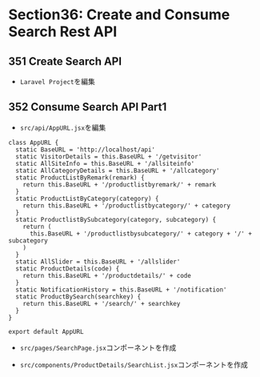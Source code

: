 # Section36: Create and Consume Search Rest API

## 351 Create Search API

+ `Laravel Project`を編集<br>

## 352 Consume Search API Part1

+ `src/api/AppURL.jsx`を編集<br>

```
class AppURL {
  static BaseURL = 'http://localhost/api'
  static VisitorDetails = this.BaseURL + '/getvisitor'
  static AllSiteInfo = this.BaseURL + '/allsiteinfo'
  static AllCategoryDetails = this.BaseURL + '/allcategory'
  static ProductListByRemark(remark) {
    return this.BaseURL + '/productlistbyremark/' + remark
  }
  static ProductListByCategory(category) {
    return this.BaseURL + '/productlistbycategory/' + category
  }
  static ProductlistBySubcategory(category, subcategory) {
    return (
      this.BaseURL + '/productlistbysubcategory/' + category + '/' + subcategory
    )
  }
  static AllSlider = this.BaseURL + '/allslider'
  static ProductDetails(code) {
    return this.BaseURL + '/productdetails/' + code
  }
  static NotificationHistory = this.BaseURL + '/notification'
  static ProductBySearch(searchkey) {
    return this.BaseURL + '/search/' + searchkey
  }
}

export default AppURL
```

+ `src/pages/SearchPage.jsx`コンポーネントを作成<br>

+ `src/components/ProductDetails/SearchList.jsx`コンポーネントを作成
